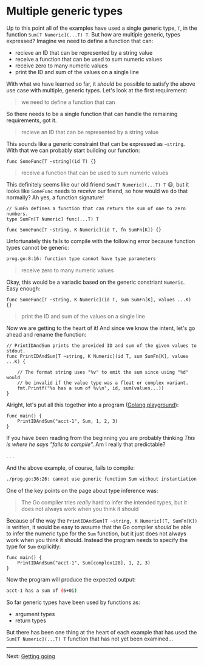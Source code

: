 # Multiple generic types

Up to this point all of the examples have used a single generic type, `T`, in the function `Sum[T Numeric](...T) T`. But how are multiple generic, types expressed? Imagine we need to define a function that can:

* recieve an ID that can be represented by a string value
* receive a function that can be used to sum numeric values
* receive zero to many numeric values
* print the ID and sum of the values on a single line

With what we have learned so far, it _should_ be possible to satisfy the above use case with multiple, generic types. Let's look at the first requirement:

> we need to define a function that can

So there needs to be a single function that can handle the remaining requirements, got it.

> recieve an ID that can be represented by a string value 

This sounds like a generic constraint that can be expressed as `~string`. With that we can probably start building our function:

```golang
func SomeFunc[T ~string](id T) {}
```

> receive a function that can be used to sum numeric values

This definitely seems like our old friend `Sum[T Numeric](...T) T` :smiley:, but it looks like `SomeFunc` needs to _receive_ our friend, so how would we do that normally? Ah yes, a function signature!

```golang
// SumFn defines a function that can return the sum of one to zero numbers.
type SumFn[T Numeric] func(...T) T

func SomeFunc[T ~string, K Numeric](id T, fn SumFn[K]) {}
```

Unfortunately this fails to compile with the following error because function types cannot be generic:

```bash
prog.go:8:16: function type cannot have type parameters
```

> receive zero to many numeric values

Okay, this would be a variadic based on the generic constriant `Numeric`. Easy enough:

```golang
func SomeFunc[T ~string, K Numeric](id T, sum SumFn[K], values ...K) {}
```

> print the ID and sum of the values on a single line

Now we are getting to the heart of it! And since we know the intent, let's go ahead and rename the function:

```golang
// PrintIDAndSum prints the provided ID and sum of the given values to stdout.
func PrintIDAndSum[T ~string, K Numeric](id T, sum SumFn[K], values ...K) {

	// The format string uses "%v" to emit the sum since using "%d" would
	// be invalid if the value type was a float or complex variant.
	fmt.Printf("%s has a sum of %v\n", id, sum(values...))
}
```

Alright, let's put all this together into a program ([Golang playground](https://gotipplay.golang.org/p/ZeSWNvI-SQi)):

```golang
func main() {
	PrintIDAndSum("acct-1", Sum, 1, 2, 3)
}
```

If you have been reading from the beginning you are probably thinking _This is where he says "fails to compile"._ Am I really that predictable?

.
.
.

And the above example, of course, fails to compile:

```bash
./prog.go:36:26: cannot use generic function Sum without instantiation
```

One of the key points on the page about type inference was:

> The Go compiler tries _really_ hard to infer the intended types, but it does not always work when you think it should

Because of the way the `PrintIDAndSum[T ~string, K Numeric](T, SumFn[K])` is written, it would be easy to assume that the Go compiler _should_ be able to infer the numeric type for the `Sum` function, but it just does not always work when you think it should. Instead the program needs to specify the type for `Sum` explicitly:

```golang
func main() {
	PrintIDAndSum("acct-1", Sum[complex128], 1, 2, 3)
}
```

Now the program will produce the expected output:

```bash
acct-1 has a sum of (6+0i)
```

So far generic types have been used by functions as:

* argument types
* return types

But there has been one thing at the heart of each example that has used the `Sum[T Numeric](...T) T` function that has not yet been examined...

---

Next: [Getting going](../04-getting-going/)
